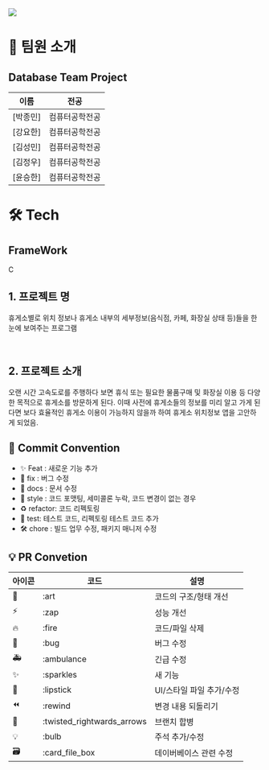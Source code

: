 <div><img src="hhttps://capsule-render.vercel.app/api?type=waving&height=200&color=gradient&text=Rest%20Area&fontSize=90" /></div>




# 👋 팀원 소개

## Database Team Project

| 이름                                   | 전공           |
| -------------------------------------- | -------------- | 
| [박종민]  | 컴퓨터공학전공 | 
| [강요한]  | 컴퓨터공학전공 |
| [김성민]  | 컴퓨터공학전공 | 
| [김정우]  | 컴퓨터공학전공 | 
| [윤승한]  | 컴퓨터공학전공 | 

# 🛠️ Tech

## FrameWork

C

## 1. 프로젝트 명

휴게소별로 위치 정보나 휴게소 내부의 세부정보(음식점, 카페, 화장실 상태 등)들을 한눈에 보여주는 프로그램


<br/>

## 2. 프로젝트 소개

오랜 시간 고속도로를 주행하다 보면 휴식 또는 필요한 물품구매 및 화장실 이용 등 다양한 목적으로 휴게소를 방문하게 된다. 이때 사전에 휴게소들의 정보를 미리 알고 가게 된다면 보다 효율적인 휴게소 이용이 가능하지 않을까 하여 휴게소 위치정보 앱을 고안하게 되었음.

## 🎯 Commit Convention

- ✨ Feat : 새로운 기능 추가
- 🐛 fix : 버그 수정
- 📑 docs : 문서 수정
- 💄 style : 코드 포맷팅, 세미콜론 누락, 코드 변경이 없는 경우
- ♻️ refactor: 코드 리펙토링
- 🧪 test: 테스트 코드, 리펙토링 테스트 코드 추가
- 🛠️ chore : 빌드 업무 수정, 패키지 매니저 수정

## 💡 PR Convetion

| 아이콘 | 코드                       | 설명                     |
| ------ | -------------------------- | ------------------------ |
| 🎨     | :art                       | 코드의 구조/형태 개선    |
| ⚡️    | :zap                       | 성능 개선                |
| 🔥     | :fire                      | 코드/파일 삭제           |
| 🐛     | :bug                       | 버그 수정                |
| 🚑     | :ambulance                 | 긴급 수정                |
| ✨     | :sparkles                  | 새 기능                  |
| 💄     | :lipstick                  | UI/스타일 파일 추가/수정 |
| ⏪     | :rewind                    | 변경 내용 되돌리기       |
| 🔀     | :twisted_rightwards_arrows | 브랜치 합병              |
| 💡     | :bulb                      | 주석 추가/수정           |
| 🗃      | :card_file_box             | 데이버베이스 관련 수정   |
